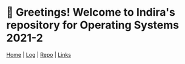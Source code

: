 # 📍 Greetings! Welcome to Indira's repository for Operating Systems 2021-2 

[Home](.) | [Log](TXT/mylog.txt) | [Repo](https://github.com/indiradr/os212) | [Links](https://indiradr.github.io/os212/LINKS)


